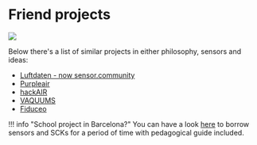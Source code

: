 # Friend projects

![](/assets/images/friends.png)

Below there's a list of similar projects in either philosophy, sensors and ideas:

- [Luftdaten - now sensor.community](https://sensor.community/en/)
- [Purpleair](https://www2.purpleair.com/)
- [hackAIR](https://www.hackair.eu/)
- [VAQUUMS](https://vaquums.eu/)
- [Fiduceo](https://www.fiduceo.eu/)

!!! info "School project in Barcelona?"
    You can have a look [here](https://agora.xtec.cat/cesire/cesire/servei-de-prestec-i-cambra-de-cria/sensors-i-consoles/) to borrow sensors and SCKs for a period of time with pedagogical guide included.
